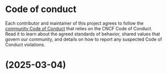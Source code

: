# Code of conduct

Each contributor and maintainer of this project agrees to follow the [community Code of Conduct](https://github.com/kyma-project/community/blob/main/CODE_OF_CONDUCT.md) that relies on the CNCF Code of Conduct. Read it to learn about the agreed standards of behavior, shared values that govern our community, and details on how to report any suspected Code of Conduct violations.
# (2025-03-04)